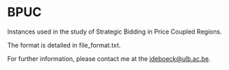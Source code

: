 # BPUC
Instances used in the study of Strategic Bidding in Price Coupled Regions.

The format is detailed in file_format.txt.

For further information, please contact me at the jdeboeck@ulb.ac.be.
